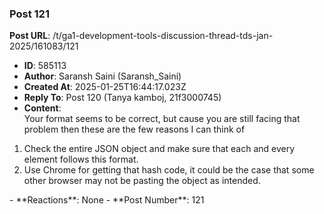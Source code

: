 ### Post 121
**Post URL**: /t/ga1-development-tools-discussion-thread-tds-jan-2025/161083/121
- **ID**: 585113
- **Author**: Saransh Saini (Saransh_Saini)
- **Created At**: 2025-01-25T16:44:17.023Z
- **Reply To**: Post 120 (Tanya kamboj, 21f3000745)
- **Content**:  
  Your format seems to be correct, but cause you are still facing that problem then these are the few reasons I can think of
<ol>
<li>Check the entire JSON object and make sure that each and every element follows this format.</li>
<li>Use Chrome for getting that hash code, it could be the case that some other browser may not be pasting the object as intended.</li>
</ol>
- **Reactions**: None
- **Post Number**: 121

